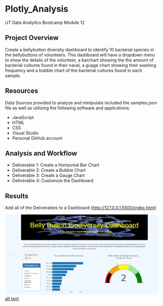 # Plotly_Analysis
UT Data Analytics Bootcamp Module 12

## Project Overview
Create a bellybutton diversity dashboard to identify 10 bacterial species in the bellybuttons of volunteers.  This dashboard will have a dropdown menu to show the details of the volunteer, a barchart showing the the amount of bacterial cultures found in their naval, a guage chart showing their washing frequency and a bubble chart of the bacterial cultures found in each sample. 

## Resources
Data Sources provided to analyze and minipulate included the samples.json file as well as utilizing the following software and applications:
- JavaScript
- HTML
- CSS
- Visual Studio
- Personal GitHub account

## Analysis and Workflow
- Deliverable 1:  Create a Horizontal Bar Chart
- Deliverable 2:  Create a Bubble Chart
- Deliverable 3:  Create a Gauge Chart
- Deliverable 4:  Customize the Dashboard

## Results

Add all of the Deliverables to a Dashboard (http://127.0.0.1:5500/index.html)

![alt text](https://github.com/austin020269/Plotly_Analysis/blob/main/Bacteria_Bellyhole_WB_1.PNG)
[alt text](https://github.com/austin020269/Plotly_Analysis/blob/main/Bacteria_Bellyhole_WB_2.PNG)
